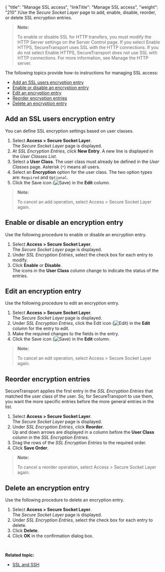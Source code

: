 {
    "title": "Manage SSL access",
    "linkTitle": "Manage SSL access",
    "weight": "210"
}Use the *Secure Socket Layer* page to add, enable, disable, reorder, or delete SSL encryption entries.

> **Note:**
>
> To enable or disable SSL for HTTP transfers, you must modify the HTTP Server settings on the Server Control page. If you select Enable HTTPS, SecureTransport uses SSL with the HTTP connections. If you do not select Enable HTTPS, SecureTransport does not use SSL with HTTP connections. For more information, see Manage the HTTP server.

The following topics provide how-to instructions for managing SSL access:

-   <a href="#Add" class="MCXref xref">Add an SSL users encryption entry</a>
-   <a href="#Enable_encrypt" class="MCXref xref">Enable or disable an encryption entry</a>
-   <a href="#Edit" class="MCXref xref">Edit an encryption entry</a>
-   <a href="#Reorder" class="MCXref xref">Reorder encryption entries</a>
-   <a href="#Delete" class="MCXref xref">Delete an encryption entry</a>

<span id="Add"></span>

## Add an SSL users encryption entry

You can define SSL encryption settings based on user classes.

1.  Select **Access > Secure Socket Layer**.  
    The *Secure Socket Layer* page is displayed.
2.  At *SSL Encryption Entries*, click **New Entry**. A new line is displayed in the *User Classes List*.
3.  Select a **User Class**. The user class must already be defined in the *User Classes* page. Asterisk (`*`) means all users.
4.  Select an **Encryption** option for the user class. The two option types are: `Required` and `Optional`.
5.  Click the Save icon (![Save](/Images/SecureTransport/SaveIcon_13x13.png)) in the **Edit** column.

> **Note:**
>
> To cancel an add operation, select Access &gt; Secure Socket Layer again.

<span id="Enable_encrypt"></span>

## Enable or disable an encryption entry

Use the following procedure to enable or disable an encryption entry.

1.  Select **Access > Secure Socket Layer**.  
    The *Secure Socket Layer* page is displayed.
2.  Under *SSL Encryption Entries*, select the check box for each entry to modify.
3.  Click **Enable** or **Disable**.  
    The icons in the **User Class** column change to indicate the status of the entries.

<span id="Edit"></span>

## Edit an encryption entry

Use the following procedure to edit an encryption entry.

1.  Select **Access > Secure Socket Layer**.  
    The *Secure Socket Layer* page is displayed.
2.  Under *SSL Encryption Entries*, click the Edit icon (![Edit](/Images/SecureTransport/EditIcon_12x13.png)) in the **Edit** column for the entry to edit.
3.  Make the required changes to the fields in the entry.
4.  Click the Save icon (![Save](/Images/SecureTransport/SaveIcon_13x13.png)) in the **Edit** column.

> **Note:**
>
> To cancel an edit operation, select Access &gt; Secure Socket Layer again.

<span id="Reorder"></span>

## Reorder encryption entries

<span class="mc-variable axway_variables.Component_Short_Name variable">SecureTransport</span> applies the first entry in the *SSL Encryption Entries* that matched the user class of the user. So, for <span class="mc-variable axway_variables.Component_Short_Name variable">SecureTransport</span> to use them, you want the more specific entries before the more general entries in the list.

1.  Select **Access > Secure Socket Layer**.  
    The *Secure Socket Layer* page is displayed.
2.  Under *SSL Encryption Entries*, click **Reorder**.  
    Up and down arrows are displayed in a column before the **User Class** column in the *SSL Encryption Entries*.
3.  Drag the rows of the *SSL Encryption Entries* to the required order.
4.  Click **Save Order**.

> **Note:**
>
> To cancel a reorder operation, select Access &gt; Secure Socket Layer again.

<span id="Delete"></span>

## Delete an encryption entry

Use the following procedure to delete an encryption entry.

1.  Select **Access > Secure Socket Layer**.  
    The *Secure Socket Layer* page is displayed.
2.  Under *SSL Encryption Entries*, select the check box for each entry to delete.
3.  Click **Delete**.
4.  Click **OK** in the confirmation dialog box.

 

**Related topic:**

-   <a href="../c_st_ssl_ssh_new" class="MCXref xref">SSL and SSH</a>

